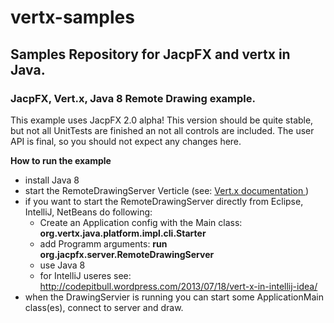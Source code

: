 vertx-samples
=============

Samples Repository for JacpFX and vertx in Java.
------------------------------------------------

### JacpFX, Vert.x, Java 8 Remote Drawing example.
 This example uses JacpFX 2.0 alpha! This version should be quite stable, but not all UnitTests are finished an not all controls are included. The user API is final, so you should not expect any changes here.

**How to run the example**
- install Java 8
- start the RemoteDrawingServer Verticle (see: [Vert.x documentation ](http://vertx.io/core_manual_java.html) )
- if you want to start the RemoteDrawingServer directly from Eclipse, IntelliJ, NetBeans do following:
    - Create an Application config with the Main class: **org.vertx.java.platform.impl.cli.Starter**
    - add Programm arguments:  **run org.jacpfx.server.RemoteDrawingServer**
    - use Java 8
    - for IntelliJ useres see: http://codepitbull.wordpress.com/2013/07/18/vert-x-in-intellij-idea/
- when the DrawingServier is running you can start some ApplicationMain class(es), connect to server and draw.



